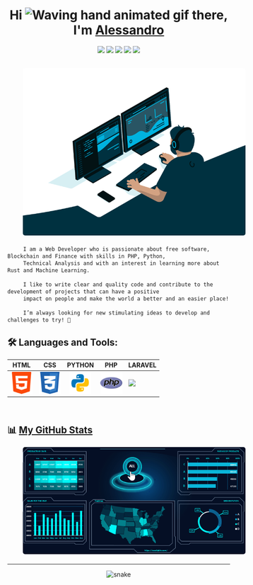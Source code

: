 
<!--
**tarikmanoar/tarikmanoar** is a ✨ _special_ ✨ repository because its `README.md` (this file) appears on your GitHub profile.

Here are some ideas to get you started:

- 🔭 I’m currently working on ...
- 🌱 I’m currently learning ...
- 👯 I’m looking to collaborate on ...
- 🤔 I’m looking for help with ...
- 💬 Ask me about ...
- 📫 How to reach me: ...
- 😄 Pronouns: ...
- ⚡ Fun fact: ...
-->





<h1 align="center" >Hi <img src="https://raw.githubusercontent.com/nixin72/nixin72/master/wave.gif" 
         alt="Waving hand animated gif"
         height="45"
         width="45" /> there, I'm <a href="https://alessandro.sartori.io"> Alessandro</a> </h1>
<div align="center">
         <a href="mailto:alessandro@sartori.io"><img src="https://img.shields.io/badge/-Mail Me-D14836?style=flat&logo=Gmail&logoColor=white" height="28" /></a>
         <a href="https://alessandro.sartori.io/"><img src="https://img.shields.io/badge/Website-3b5998?style=flat-square&logo=google-chrome&logoColor=white" height="28" /></a>
         <a href="https://www.linkedin.com/in/alessandro-sartori/"><img src="https://img.shields.io/badge/-LinkedIn-blue?style=flat-square&logo=Linkedin&logoColor=white" height="28" /></a>
         <a href="https://twitter.com/Ampsicora0"><img src="https://img.shields.io/badge/-Twitter-1ca0f1?style=flat-square&labelColor=1ca0f1&logo=twitter&logoColor=white" height="28" /></a>
         <a href="https://gitlab.com/Ampsicora"><img src="https://img.shields.io/badge/-GitLab-F29111?style=flat-square&labelColor=F29111&logo=gitlab&logoColor=white" height="28" /></a>
</div>

<br />

<p style="display: flex; justify-contect: space-between;">
         <a href="https://alessandro.sartori.io">
                  <img style="border-radius: 5px; margin: 0 0 5px 35px;" alt="GIF" width="100%" src="programmer.gif" />
         </a>
</p>

         I am a Web Developer who is passionate about free software, Blockchain and Finance with skills in PHP, Python, 
         Technical Analysis and with an interest in learning more about Rust and Machine Learning.
         
         I like to write clear and quality code and contribute to the development of projects that can have a positive 
         impact on people and make the world a better and an easier place!
         
         I’m always looking for new stimulating ideas to develop and challenges to try! 🤠




## 🛠 Languages and Tools:

<div align="center">

| HTML  | CSS | PYTHON  | PHP  |  LARAVEL |
|:-:|:-:|:-:|:-:|---|
|  <code><img height="50" src="icons/html5.png"></code> |  <code><img height="50" src="icons/css.png"></code>  |  <code><a href="https://www.python.org/"><img height="50" src="icons/python.png"></a></code> |  <code><a href="https://www.php.net/"><img height="50" src="icons/php.png"></a></code> |  <code><a href="https://laravel.com/"><img height="50" src="icons/laravel.ico"></a></code> |
</div>
         
<br />

## 📊 [My GitHub Stats](https://skyline.github.com/ampsicora/2023)

<p style="display: flex; justify-contect: space-between;">
         <a href="https://skyline.github.com/ampsicora/2023">
                  <img style="border-radius: 5px; margin: 0 0 5px 35px;" alt="GIF" width="100%" src="stats.gif" />
         </a>
</p>

<hr>

<p align="center">
         <img src="https://github.com/tarikmanoar/tarikmanoar/raw/output/github-contribution-grid-snake.svg" alt="snake"></center>
</p>

